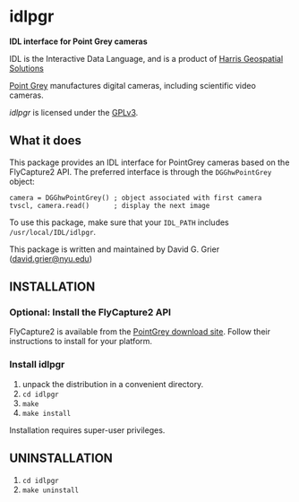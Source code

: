 # idlpgr

**IDL interface for Point Grey cameras**

IDL is the Interactive Data Language, and is a product of
[Harris Geospatial Solutions](http://www.harrisgeospatial.com/)

[Point Grey](http://www.ptgrey.com) manufactures digital cameras,
including scientific video cameras.

*idlpgr* is licensed under the
[GPLv3](http://www.gnu.org/licenses/licenses.html#GPL).

## What it does

This package provides an IDL interface for
PointGrey cameras based on the FlyCapture2 API.
The preferred interface is through the `DGGhwPointGrey`
object:

    camera = DGGhwPointGrey() ; object associated with first camera
    tvscl, camera.read()      ; display the next image

To use this package, make sure that your `IDL_PATH` includes
`/usr/local/IDL/idlpgr`.

This package is written and maintained by David G. Grier
(david.grier@nyu.edu)

## INSTALLATION

### Optional: Install the FlyCapture2 API
FlyCapture2 is available from the
[PointGrey download site](http://www.ptgrey.com/support/downloads).
Follow their instructions to install for your platform.

### Install idlpgr

1. unpack the distribution in a convenient directory.
2. `cd idlpgr`
3. `make`
4. `make install`

Installation requires super-user privileges.

## UNINSTALLATION

1. `cd idlpgr`
2. `make uninstall`
